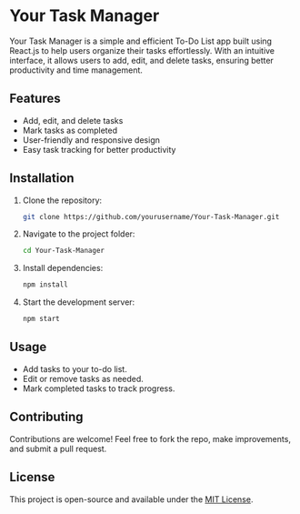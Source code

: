 # Your Task Manager

Your Task Manager is a simple and efficient To-Do List app built using React.js to help users organize their tasks effortlessly. With an intuitive interface, it allows users to add, edit, and delete tasks, ensuring better productivity and time management.

## Features
- Add, edit, and delete tasks
- Mark tasks as completed
- User-friendly and responsive design
- Easy task tracking for better productivity

## Installation

1. Clone the repository:
   ```sh
   git clone https://github.com/yourusername/Your-Task-Manager.git
   ```
2. Navigate to the project folder:
   ```sh
   cd Your-Task-Manager
   ```
3. Install dependencies:
   ```sh
   npm install
   ```
4. Start the development server:
   ```sh
   npm start
   ```

## Usage
- Add tasks to your to-do list.
- Edit or remove tasks as needed.
- Mark completed tasks to track progress.

## Contributing
Contributions are welcome! Feel free to fork the repo, make improvements, and submit a pull request.

## License
This project is open-source and available under the [MIT License](LICENSE).

